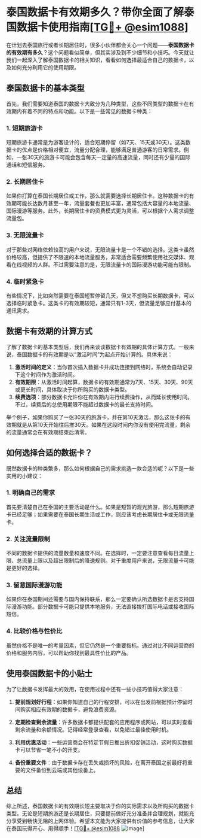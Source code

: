 # 泰国数据卡有效期多久？带你全面了解泰国数据卡使用指南[[TG💪+ @esim1088](https://t.me/s/esim1088)]

在计划去泰国旅行或者长期居住时，很多小伙伴都会关心一个问题——**泰国数据卡的有效期有多久**？这个问题看似简单，但其实涉及到不少细节和小技巧。今天就让我们一起深入了解泰国数据卡的相关知识，看看如何选择最适合自己的数据卡，以及如何充分利用它的使用期限。

## 泰国数据卡的基本类型

首先，我们需要知道泰国的数据卡大致分为几种类型，这些不同类型的数据卡在有效期内有着不同的特点和功能。以下是一些常见的数据卡种类：

### 1. **短期旅游卡**
   短期旅游卡通常是为游客设计的，适合短期停留（如7天、15天或30天）。这类数据卡的优点是价格相对便宜，流量分配合理，能够满足普通游客的日常需求。例如，一张30天的旅游卡可能会包含每天一定量的高速流量，同时还有少量的国际通话和短信服务。

### 2. **长期居住卡**
   如果你打算在泰国长期居住或工作，那么就需要选择长期居住卡。这种数据卡的有效期可能长达数月甚至一年，流量套餐也更加丰富，通常包括大容量的本地流量、国际漫游等服务。此外，长期居住卡的资费模式更为灵活，可以根据个人需求调整流量包。

### 3. **无限流量卡**
   对于那些对网络依赖较高的用户来说，无限流量卡是一个不错的选择。这类卡虽然价格较高，但提供了不限速的本地流量服务，非常适合需要频繁使用社交媒体、观看在线视频的人群。不过需要注意的是，无限流量卡的国际漫游功能可能有限制。

### 4. **临时紧急卡**
   有些情况下，比如突然需要在泰国短暂停留几天，但又不想购买长期数据卡，可以选择临时紧急卡。这类卡的有效期较短，通常只有1-3天，但流量足够应付基本的通讯需求。

## 数据卡有效期的计算方式

了解了数据卡的基本类型后，我们再来谈谈数据卡有效期的具体计算方式。一般来说，泰国数据卡的有效期是以“激活时间”为起点开始计算的。具体来说：

1. **激活时间的定义**：当你首次插入数据卡并成功连接到网络时，系统会自动记录下这个时间作为激活时间。
2. **有效期限**：从激活时间起算，数据卡的有效期通常为7天、15天、30天、90天或更长时间，具体取决于你所购买的数据卡类型。
3. **续费选项**：部分数据卡允许你在有效期内进行续费操作，从而延长使用时间。不过，续费后的总使用期限不能超过数据卡的最长支持时间。

举个例子，如果你购买了一张30天的旅游卡，并在第10天激活，那么这张卡的有效期就是从第10天开始往后推30天。如果在这段时间内你没有使用完流量，剩余的流量通常会在有效期结束后清零。

## 如何选择合适的数据卡？

既然数据卡的种类繁多，那么如何根据自己的需求挑选一款合适的呢？以下是一些实用的小建议：

### 1. **明确自己的需求**
   首先要清楚自己在泰国的主要活动是什么。如果是短暂的观光旅游，那么短期旅游卡已经足够；如果需要在泰国长期生活或工作，则应该考虑长期居住卡或无限流量卡。

### 2. **关注流量限制**
   不同的数据卡提供的流量数量和速度不同。在选择时，一定要注意查看每日流量上限、总流量上限以及超出限制后的降速规则。对于重度用户来说，无限流量卡可能是更好的选择。

### 3. **留意国际漫游功能**
   如果你在泰国期间还需要与国内保持联系，那么一定要确认所选数据卡是否支持国际漫游功能。部分数据卡可能只提供本地服务，无法直接拨打国际电话或接收国际短信。

### 4. **比较价格与性价比**
   虽然价格不是唯一的考量因素，但它仍然是一个重要指标。通过对比不同运营商的价格和服务内容，可以帮助你找到最具性价比的产品。

## 使用泰国数据卡的小贴士

为了让数据卡发挥最大的效用，在使用过程中还有一些小技巧值得大家注意：

1. **提前规划好行程**：如果你知道自己的行程安排，可以在出发前根据预计停留时间购买相应有效期的数据卡，避免浪费资源。
   
2. **定期检查剩余流量**：许多数据卡都提供配套的应用程序或网站，可以实时查看剩余流量和余额情况。记得经常登录查看，以免错过最佳使用时机。

3. **利用优惠活动**：一些运营商会在特定节假日推出折扣促销活动，这时购买数据卡可以节省一笔不小的开支。

4. **备份重要文件**：由于数据卡存在丢失或损坏的风险，在离开泰国之前最好将重要的文件备份到云端或其他设备上。

## 总结

综上所述，泰国数据卡的有效期长短主要取决于你的实际需求以及所购买的数据卡类型。无论是短期旅游还是长期居住，只要提前做好充分准备并合理规划，就能充分享受到畅快无阻的上网体验。希望本文能为大家提供有价值的参考信息，让大家在泰国玩得开心、用得顺手！[[TG💪+ @esim1088](https://t.me/s/esim1088) ![Image](https://i.postimg.cc/4NQfJmqS/Snipaste-2025-05-13-00-14-12.png)]